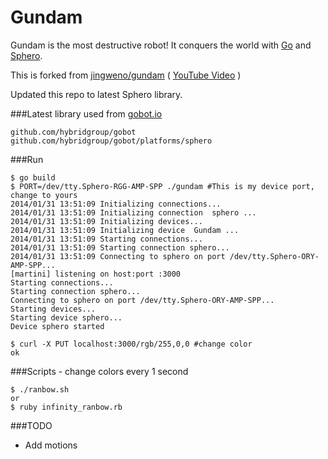 Gundam
======

Gundam is the most destructive robot! It conquers the world with [Go](http://golang.org) and [Sphero](http://www.gosphero.com/).

This is forked from [jingweno/gundam](https://github.com/jingweno/gundam) ( [YouTube Video](https://www.youtube.com/watch?v=BcaqdXh566E) )

Updated this repo to latest Sphero library.

###Latest library used from [gobot.io](http://gobot.io)

```
github.com/hybridgroup/gobot
github.com/hybridgroup/gobot/platforms/sphero
```

###Run

```
$ go build
$ PORT=/dev/tty.Sphero-RGG-AMP-SPP ./gundam #This is my device port, change to yours
2014/01/31 13:51:09 Initializing connections...
2014/01/31 13:51:09 Initializing connection  sphero ...
2014/01/31 13:51:09 Initializing devices...
2014/01/31 13:51:09 Initializing device  Gundam ...
2014/01/31 13:51:09 Starting connections...
2014/01/31 13:51:09 Starting connection sphero...
2014/01/31 13:51:09 Connecting to sphero on port /dev/tty.Sphero-ORY-AMP-SPP...
[martini] listening on host:port :3000
Starting connections...
Starting connection sphero...
Connecting to sphero on port /dev/tty.Sphero-ORY-AMP-SPP...
Starting devices...
Starting device sphero...
Device sphero started

$ curl -X PUT localhost:3000/rgb/255,0,0 #change color
ok
```

###Scripts - change colors every 1 second

```
$ ./ranbow.sh
or 
$ ruby infinity_ranbow.rb
```

###TODO 

* Add motions